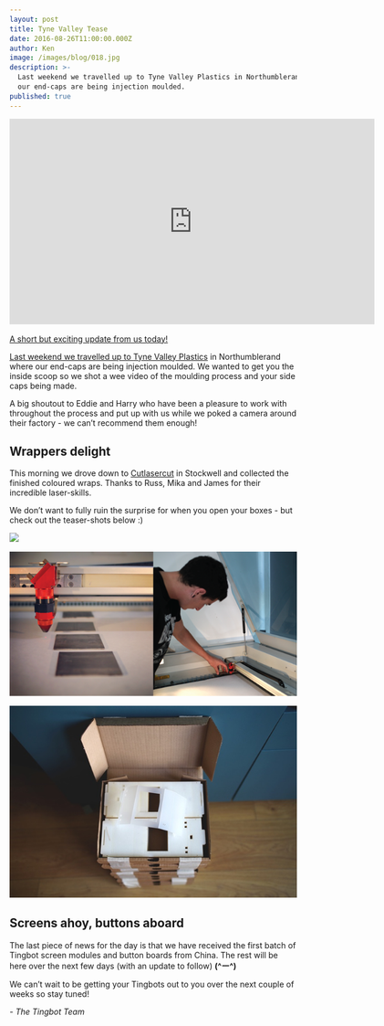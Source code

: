 ```yaml
---
layout: post
title: Tyne Valley Tease
date: 2016-08-26T11:00:00.000Z
author: Ken
image: /images/blog/018.jpg
description: >-
  Last weekend we travelled up to Tyne Valley Plastics in Northumblerand where
  our end-caps are being injection moulded.
published: true
---
```


<iframe src="https://player.vimeo.com/video/180286644" width="640" height="360" frameborder="0" webkitallowfullscreen mozallowfullscreen allowfullscreen></iframe>
<p><a href="https://vimeo.com/180286644">


A short but exciting update from us today!

Last weekend we travelled up to [Tyne Valley Plastics](//www.tynevalleyplastics.co.uk/) in Northumblerand where our end-caps are being injection moulded. We wanted to get you the inside scoop so we shot a wee video of the moulding process and your side caps being made.

A big shoutout to Eddie and Harry who have been a pleasure to work with throughout the process and put up with us while we poked a camera around their factory - we can’t recommend them enough!


## Wrappers delight

This morning we drove down to [Cutlasercut](//www.cutlasercut.com/) in Stockwell and collected the finished coloured wraps. Thanks to Russ, Mika and James for their incredible laser-skills.

We don’t want to fully ruin the surprise for when you open your boxes - but check out the teaser-shots below :)

![](/images/blog/xx.jpg)

![](/images/blog/018-3.png)

![](/images/blog/018-4.jpg)


## Screens ahoy, buttons aboard

The last piece of news for the day is that we have received the first batch of Tingbot screen modules and button boards from China. The rest will be here over the next few days (with an update to follow) **(\^ー\^)**

We can’t wait to be getting your Tingbots out to you over the next couple of weeks so stay tuned!

*- The Tingbot Team*
